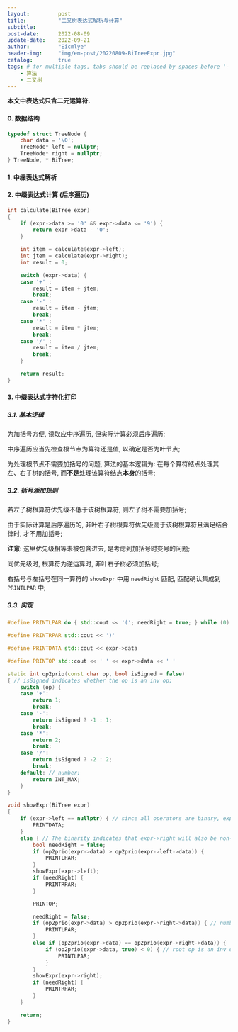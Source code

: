 ```yaml
---
layout:         post
title:          "二叉树表达式解析与计算"
subtitle:   
post-date:      2022-08-09
update-date:    2022-09-21
author:         "Eicmlye"
header-img:     "img/em-post/20220809-BiTreeExpr.jpg"
catalog:        true
tags: # for multiple tags, tabs should be replaced by spaces before '-';
    - 算法
    - 二叉树
---
```


**本文中表达式只含二元运算符.**

#### 0. 数据结构

```cpp
typedef struct TreeNode {
	char data = '\0';
	TreeNode* left = nullptr;
	TreeNode* right = nullptr;
} TreeNode, * BiTree;
```

#### 1. 中缀表达式解析


#### 2. 中缀表达式计算 (后序遍历)

```cpp
int calculate(BiTree expr)
{
	if (expr->data >= '0' && expr->data <= '9') {
		return expr->data - '0';
	}

	int item = calculate(expr->left);
	int jtem = calculate(expr->right);
	int result = 0;

	switch (expr->data) {
	case '+' :
		result = item + jtem;
		break;
	case '-' :
		result = item - jtem;
		break;
	case '*' :
		result = item * jtem;
		break;
	case '/' :
		result = item / jtem;
		break;
	}

	return result;
}
```

#### 3. 中缀表达式字符化打印

##### 3.1. 基本逻辑

为加括号方便, 读取应中序遍历, 但实际计算必须后序遍历;  

中序遍历应当先检查根节点为算符还是值, 以确定是否为叶节点;

为处理根节点不需要加括号的问题, 算法的基本逻辑为: 在每个算符结点处理其左、右子树的括号, 而**不是**处理该算符结点**本身**的括号;

##### 3.2. 括号添加规则

若左子树根算符优先级不低于该树根算符, 则左子树不需要加括号;

由于实际计算是后序遍历的, 非叶右子树根算符优先级高于该树根算符且满足结合律时, 才不用加括号;

**注意**: 这里优先级相等未被包含进去, 是考虑到加括号时变号的问题;

同优先级时, 根算符为逆运算时, 非叶右子树必须加括号;

右括号与左括号在同一算符的 `showExpr` 中用 `needRight` 匹配, 匹配确认集成到 `PRINTLPAR` 中;

##### 3.3. 实现

```cpp
#define PRINTLPAR do { std::cout << '('; needRight = true; } while (0)

#define PRINTRPAR std::cout << ')'

#define PRINTDATA std::cout << expr->data

#define PRINTOP std::cout << ' ' << expr->data << ' '

static int op2prio(const char op, bool isSigned = false)
{ // isSigned indicates whether the op is an inv op;
	switch (op) {
	case '+':
		return 1;
		break;
	case '-':
		return isSigned ? -1 : 1;
		break;
	case '*':
		return 2;
		break;
	case '/':
		return isSigned ? -2 : 2;
		break;
	default: // number;
		return INT_MAX;
	}
}

void showExpr(BiTree expr)
{
	if (expr->left == nullptr) { // since all operators are binary, expr->right will also be nullptr;
		PRINTDATA;
	}
	else { // The binarity indicates that expr->right will also be non-nullptr;
		bool needRight = false;
		if (op2prio(expr->data) > op2prio(expr->left->data)) {
			PRINTLPAR;
		}
		showExpr(expr->left);
		if (needRight) {
			PRINTRPAR;
		}

		PRINTOP;

		needRight = false;
		if (op2prio(expr->data) > op2prio(expr->right->data)) { // numbers have highest priority, so all the situations with numbers fall in here;
			PRINTLPAR;
		}
		else if (op2prio(expr->data) == op2prio(expr->right->data)) {
			if (op2prio(expr->data, true) < 0) { // root op is an inv op;
				PRINTLPAR;
			}
		}
		showExpr(expr->right);
		if (needRight) {
			PRINTRPAR;
		}
	}

	return;
}
```
